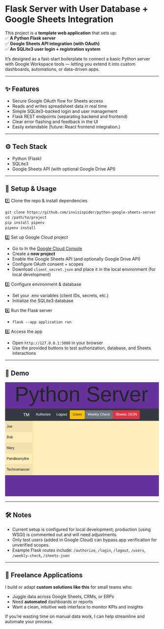# Flask Server with User Database + Google Sheets Integration

This project is a **template web application** that sets up:  
✅ **A Python Flask server**  
✅ **Google Sheets API integration (with OAuth)**  
✅ **An SQLite3 user login + registration system**  

It’s designed as a fast-start boilerplate to connect a basic Python server with Google Workspace tools — letting you extend it into custom dashboards, automations, or data-driven apps.

---

## ✨ Features

- Secure Google OAuth flow for Sheets access  
- Reads and writes spreadsheet data in real time  
- Simple SQLite3-backed login and user management  
- Flask REST endpoints (separating backend and frontend)  
- Clear error flashing and feedback in the UI  
- Easily extendable (future: React frontend integration.)

---

## ⚙️ Tech Stack

- Python (Flask)  
- SQLite3
- Google Sheets API (with optional Google Drive API)  

---  

## 🚀 Setup & Usage

1️⃣ Clone the repo & install dependencies  

`git clone https://github.com/invisispider/python-google-sheets-server`  
`cd /path/to/project`  
`pip install pipenv`  
`pipenv install`  

2️⃣ Set up Google Cloud project

- Go to In the [Google Cloud Console](https://console.cloud.google.com/)  
- Create a **new project**  
- Enable the Google Sheets API (and optionally Google Drive API)  
- Configure OAuth consent + scopes  
- Download `client_secret.json` and place it in the local environment (for local development)  

3️⃣ Configure environment & database

- Set your .env variables (client IDs, secrets, etc.)  
- Initialize the SQLite3 database  

4️⃣ Run the Flask server

- `flask --app application run`  

5️⃣ Access the app

- Open `http://127.0.0.1:5000` in your browser  
- Use the provided buttons to test authorization, database, and Sheets interactions  

---

## 📸 Demo
![Server Screenshot](./Screenshot.png)

---

## 🛠 Notes

- Current setup is configured for local development; production (using WSGI) is commented out and will need adjustments.  
- Only test users (added in Google Cloud) can bypass app verification for unverified scopes.  
- Example Flask routes include:
`/authorize`, `/login`, `/logout`, `/users`, `/weekly-check`, `/sheets-json`  

---

## 💼 Freelance Applications

I build or adapt **custom solutions like this** for small teams who:  
- Juggle data across Google Sheets, CRMs, or ERPs  
- Need **automated** dashboards or reports    
- Want a clean, intuitive web interface to monitor KPIs and insights  

If you’re wasting time on manual data work, I can help streamline and automate your process.
